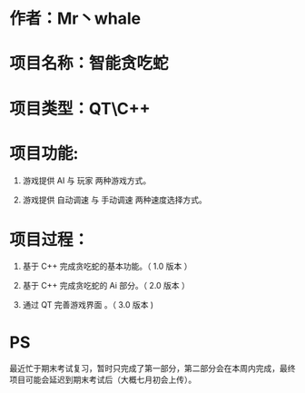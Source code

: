 # 作者：Mr丶whale

# 项目名称：智能贪吃蛇

# 项目类型：QT\C++

# 项目功能:
  
  1. 游戏提供 AI 与 玩家 两种游戏方式。
  
  2. 游戏提供 自动调速 与 手动调速 两种速度选择方式。
  
# 项目过程：

  1. 基于 C++ 完成贪吃蛇的基本功能。（ 1.0 版本 ）
  
  2. 基于 C++ 完成贪吃蛇的 Ai 部分。（ 2.0 版本 ）
  
  3. 通过 QT 完善游戏界面 。（ 3.0 版本 )
  
 # PS
  
  最近忙于期末考试复习，暂时只完成了第一部分，第二部分会在本周内完成，最终项目可能会延迟到期末考试后（大概七月初会上传）。
